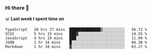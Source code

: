 ### Hi there 👋

<!--
**DBvc/DBvc** is a ✨ _special_ ✨ repository because its `README.md` (this file) appears on your GitHub profile.

Here are some ideas to get you started:

- 🔭 I’m currently working on ...
- 🌱 I’m currently learning ...
- 👯 I’m looking to collaborate on ...
- 🤔 I’m looking for help with ...
- 💬 Ask me about ...
- 📫 How to reach me: ...
- 😄 Pronouns: ...
- ⚡ Fun fact: ...
-->

📊 **Last week I spent time on**
<!--START_SECTION:waka-->
```text
TypeScript   20 hrs 27 mins  ██████████████▒░░░░░░░░░░   56.72 % 
SCSS         5 hrs 15 mins   ███▓░░░░░░░░░░░░░░░░░░░░░   14.55 % 
JavaScript   4 hrs 19 mins   ███░░░░░░░░░░░░░░░░░░░░░░   11.99 % 
JSON         1 hr 34 mins    █░░░░░░░░░░░░░░░░░░░░░░░░   04.38 % 
Markdown     1 hr 10 mins    ▓░░░░░░░░░░░░░░░░░░░░░░░░   03.27 % 
```
<!--END_SECTION:waka-->
